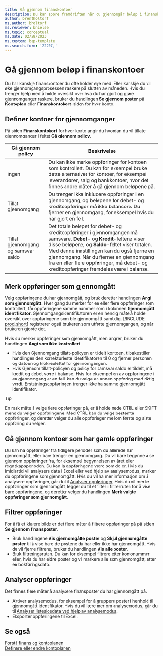 ```yaml
---
title: Gå gjennom finanskontoer
description: Du kan spore fremdriften når du gjennomgår beløp i finanskontoer.
author: brentholtorf
ms.author: bholtorf
ms.reviewer: bnielse
ms.topic: conceptual
ms.date: 02/28/2023
ms.custom: bap-template
ms.search.form: '22207,'
---
```


# <a name="review-amounts-in-general-ledger-accounts"></a><a name="review-amounts-in-general-ledger-accounts"></a>Gå gjennom beløp i finanskontoer

Du har kanskje finanskontoer du ofte holder øye med. Eller kanskje du vil øke gjennomgangsprosessen raskere på slutten av måneden. Hvis du trenger hjelp med å holde oversikt over hva du har gjort og gjøre gjennomganger raskere, bruker du handlingen **Se gjennom poster** på **Kontoplan** eller **Finanskontokort**-siden for hver konto. 

## <a name="set-up-accounts-for-reviews"></a><a name="set-up-accounts-for-reviews"></a>Definer kontoer for gjennomganger

På siden **Finanskontokort** for hver konto angir du hvordan du vil tillate gjennomganger i feltet **Gå gjennom policy**.

|Gå gjennom policy  |Beskrivelse  |
|---------|---------|
|Ingen     | Du kan ikke merke oppføringer for kontoen som kontrollert. Du kan for eksempel bruke dette alternativet for kontoer, for eksempel leverandører, salg og bankkontoer, hvor det finnes andre måter å gå gjennom beløpene på.        |
|Tillat gjennomgang     | Du trenger ikke inkludere oppføringer i en gjennomgang, og beløpene for debet- og kreditoppføringer må ikke balansere. Du fjerner en gjennomgang, for eksempel hvis du har gjort en feil.        |
|Tillat gjennomgang og samsvar saldo     | Det totale beløpet for debet- og kreditoppføringer i gjennomgangen må samsvare. **Debet**- og **Kredit**-feltene viser disse beløpene, og **Saldo**-feltet viser totalen. Med denne innstillingen kan du også fjerne en gjennomgang. Når du fjerner en gjennomgang fra en eller flere oppføringer, må debet- og kreditoppføringer fremdeles være i balanse.        |

## <a name="mark-entries-as-reviewed"></a><a name="mark-entries-as-reviewed"></a>Merk oppføringer som gjennomgått

Velg oppføringene du har gjennomgått, og bruk deretter handlingen **Angi som gjennomgått**. Hver gang du merker for en eller flere oppføringer som kontrollert, får oppføringene samme nummer som i kolonnen **Gjennomgått identifikator**. Gjennomgangsidentifikatoren er en hendig måte å holde oversikt over oppføringene som ble gjennomgått samtidig. [!INCLUDE [prod_short](includes/prod_short.md)] registrerer også brukeren som utførte gjennomgangen, og når brukeren gjorde det.

Hvis du merker oppføringer som gjennomgått, men angrer, bruker  du handlingen **Angi som ikke kontrollert**.

* Hvis den Gjennomgang tillatt-policyen er tildelt kontoen, tilbakestiller handlingen den korrekturleste identifikatoren til 0 og fjerner personen og datoen og klokkeslettet for gjennomgangen. 
* Hvis Gjennom tillatt-policyen og policy for samsvar saldo er tildelt, må kredit og debet være i balanse. Hvis for eksempel en av oppføringene i en gjennomgang er en feil, kan du velge en annen oppføring med riktig verdi. Erstatningsoppføringen trenger ikke ha samme gjennomgått identifikator.

> [!TIP]
> En rask måte å velge flere oppføringer på, er å holde nede CTRL eller SKIFT mens du velger oppføringene. Med CTRL kan du velge bestemte oppføringer, og deretter velger du alle oppføringer mellom første og siste oppføring du velger.

## <a name="review-accounts-that-have-old-entries"></a><a name="review-accounts-that-have-old-entries"></a>Gå gjennom kontoer som har gamle oppføringer

Du kan ha oppføringer fra tidligere perioder som du allerede har gjennomgått, eller bare trenger en gjennomgang. Du vil bare begynne å se gjennom oppføringer fra, for eksempel begynnelsen av året eller regnskapsperioden. Du kan la oppføringene være som de er. Hvis du imidlertid vil analysere data i Excel eller ved hjelp av analysemodus, merker du oppføringene som gjennomgått. Hvis du vil ha mer informasjon om å analysere oppføringer, går du til [Analyser oppføringer](#analyze-entries). Hvis du vil merke oppføringer som gjennomgått, legger du til et filter i filtrerruten for å vise bare oppføringene, og deretter velger du handlingen **Merk valgte oppføringer som gjennomgått**.

## <a name="filter-entries"></a><a name="filter-entries"></a>Filtrer oppføringer

For å få et klarere bilde er det flere måter å filtrere oppføringer på på siden **Se gjennom finansposter**.

* Bruk handlingene **Vis gjennomgåtte poster** og **Skjul gjennomgåtte poster** til å vise bare de postene du har eller ikke har gjennomgått. Hvis du vil fjerne filtrene, bruker du handlingen **Vis alle poster**.
* Bruk filtreringsruten. Du kan for eksempel filtrere etter kontonummer eller, hvis du har eldre poster og vil markere alle som gjennomgått, etter en bokføringsdato.

## <a name="analyze-entries"></a><a name="analyze-entries"></a>Analyser oppføringer

Det finnes flere måter å analysere finansposter du har gjennomgått på.

* Aktiver analysemodus, for eksempel for å gruppere poster i henhold til gjennomgått identifikator. Hvis du vil lære mer om analysemodus, går du til [Analyser listesidedata ved hjelp av analysemodus](analysis-mode.md).
* Eksporter oppføringene til Excel.

## <a name="see-also"></a><a name="see-also"></a>Se også

[Forstå finans og kontoplanen](finance-general-ledger.md)  
[Definere eller endre kontoplanen](finance-setup-chart-accounts.md)  
